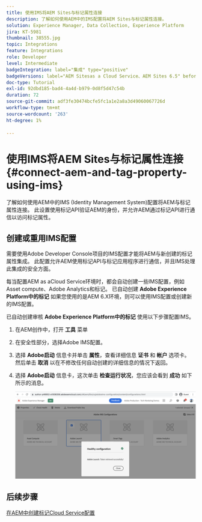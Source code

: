 ```yaml
---
title: 使用IMS将AEM Sites与标记属性连接
description: 了解如何使用AEM中的IMS配置将AEM Sites与标记属性连接。
solution: Experience Manager, Data Collection, Experience Platform
jira: KT-5981
thumbnail: 38555.jpg
topic: Integrations
feature: Integrations
role: Developer
level: Intermediate
badgeIntegration: label="集成" type="positive"
badgeVersions: label="AEM Sitesas a Cloud Service、AEM Sites 6.5" before-title="false"
doc-type: Tutorial
exl-id: 92dbd185-bad4-4a4d-b979-0d8f5d47c54b
duration: 72
source-git-commit: adf3fe30474bcfe5fc1a1e2a8a3d49060067726d
workflow-type: tm+mt
source-wordcount: '263'
ht-degree: 1%

---
```


# 使用IMS将AEM Sites与标记属性连接{#connect-aem-and-tag-property-using-ims}

了解如何使用AEM中的IMS (Identity Management System)配置将AEM与标记属性连接。 此设置使用标记API验证AEM的身份，并允许AEM通过标记API进行通信以访问标记属性。

## 创建或重用IMS配置

需要使用Adobe Developer Console项目的IMS配置才能将AEM与新创建的标记属性集成。 此配置允许AEM使用标记API与标记应用程序进行通信，并且IMS处理此集成的安全方面。

每当配置AEM as aCloud Service环境时，都会自动创建一些IMS配置，例如Asset compute、Adobe Analytics和标记。 已自动创建 **Adobe Experience Platform中的标记** 如果您使用的是AEM 6.X环境，则可以使用IMS配置或创建新的IMS配置。

已自动创建审核 **Adobe Experience Platform中的标记** 使用以下步骤配置IMS。

1. 在AEM创作中，打开 **工具** 菜单
1. 在安全性部分，选择Adobe IMS配置。
1. 选择 **Adobe启动** 信息卡并单击 **属性**，查看详细信息 **证书** 和 **帐户** 选项卡。 然后单击 **取消** 以在不修改任何自动创建的详细信息的情况下返回。
1. 选择 **Adobe启动** 信息卡，这次单击 **检查运行状况**，您应该会看到 **成功** 如下所示的消息。

   ![标记健康的IMS配置](assets/adobe-launch-healthy-ims-config.png)

## 后续步骤

[在AEM中创建标记Cloud Service配置](create-aem-launch-cloud-service.md)
